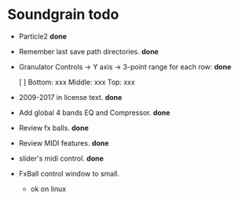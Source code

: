 Soundgrain todo
===============

- Particle2 **done**

- Remember last save path directories. **done**

- Granulator Controls -> Y axis -> 3-point range for each row: **done**

    [ ]  Bottom: xxx  Middle: xxx  Top: xxx

- 2009-2017 in license text. **done**

- Add global 4 bands EQ and Compressor. **done**

- Review fx balls. **done**

- Review MIDI features. **done**

- slider's midi control. **done**

- FxBall control window to small.
    - ok on linux